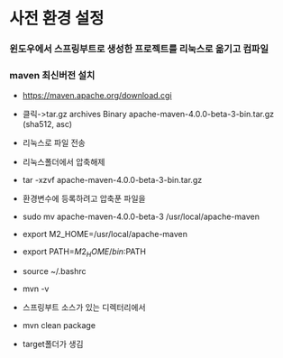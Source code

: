 # 사전 환경 설정
### 윈도우에서 스프링부트로 생성한 프로젝트를 리눅스로 옮기고  컴파일 
### maven 최신버전 설치
 - https://maven.apache.org/download.cgi
 - 클릭->tar.gz archives	Binary apache-maven-4.0.0-beta-3-bin.tar.gz (sha512, asc)
- 리눅스로 파일 전송
- 리눅스폴더에서 압축해제
- tar -xzvf apache-maven-4.0.0-beta-3-bin.tar.gz 
- 환경변수에 등록하려고 압축푼 파일을 
- sudo mv apache-maven-4.0.0-beta-3 /usr/local/apache-maven

- export M2_HOME=/usr/local/apache-maven
- export PATH=$M2_HOME/bin:$PATH
- source ~/.bashrc
- mvn -v

- 스프링부트 소스가 있는 디렉터리에서
- mvn clean package

- target폴더가 생김

